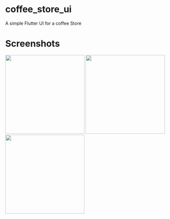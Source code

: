 # coffee_store_ui

A simple Flutter UI for a coffee Store

# Screenshots
<img src="https://github.com/dettyboy2022/Coffee-store-Flutter-UI/assets/108200853/0cd729bd-bdac-4a55-b6c9-e050c1d27305" width="250">
<img src="https://github.com/dettyboy2022/Coffee-store-Flutter-UI/assets/108200853/c6dc88db-c87e-4613-9c5d-6fc3c17abe04" width="250">
<img src="https://github.com/dettyboy2022/Coffee-store-Flutter-UI/assets/108200853/e7646031-f90c-4a1e-a69c-e2719657b1f8" width="250">

